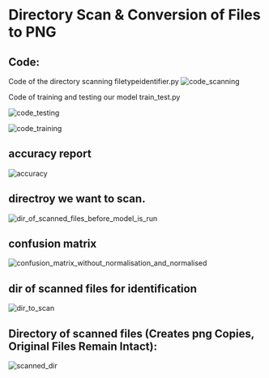 
# Directory Scan & Conversion of Files to PNG

## Code:
Code of the directory scanning filetypeidentifier.py
![code_scanning](https://user-images.githubusercontent.com/47150418/118359008-451b0100-b579-11eb-8f3e-c91f41e58124.png)

<p> Code of training and testing our model train_test.py</p>

![code_testing](https://user-images.githubusercontent.com/47150418/118359059-87dcd900-b579-11eb-8d5f-2fc7e834360b.png)

![code_training](https://user-images.githubusercontent.com/47150418/118359061-8f9c7d80-b579-11eb-8b0e-5ed391fa8e77.png)


## accuracy report

![accuracy](https://user-images.githubusercontent.com/47150418/118359244-88c23a80-b57a-11eb-9942-bcbd85b6a0ef.png)



## directroy we want to scan.



![dir_of_scanned_files_before_model_is_run](https://user-images.githubusercontent.com/47150418/118359285-ac858080-b57a-11eb-9a80-33b063919264.png)

## confusion matrix

![confusion_matrix_without_normalisation_and_normalised](https://user-images.githubusercontent.com/47150418/118359259-97a8ed00-b57a-11eb-9502-386da0d012ac.png)



## dir of scanned files for identification 


![dir_to_scan](https://user-images.githubusercontent.com/47150418/118359112-d5f1dc80-b579-11eb-966d-dcca3cd394cc.png)

## Directory of scanned files (Creates png Copies, Original Files Remain Intact):

![scanned_dir](https://user-images.githubusercontent.com/47150418/118361770-be6c2100-b584-11eb-8980-3c607c179c09.png)
